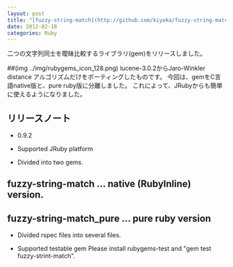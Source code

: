 ```yaml
---
layout: post
title: "[fuzzy-string-match](http://github.com/kiyoka/fuzzy-string-match) 0.9.2 リリース"
date: 2012-02-18
categories: Ruby
---
```

二つの文字列同士を曖昧比較するライブラリ(gem)をリリースしました。

 ##(img ../img/rubygems_icon_128.png)
lucene-3.0.2からJaro-Winkler distance アルゴリズムだけをポーティングしたものです。
今回は、gemをC言語native版と、pure ruby版に分離しました。
これによって、JRubyからも簡単に使えるようになりました。

## リリースノート
* 0.9.2
- Supported JRuby platform

- Divided into two gems.
## fuzzy-string-match      ... native (RubyInline) version.
## fuzzy-string-match_pure ... pure ruby version

- Divided rspec files into several files.

- Supported testable gem
   Please install rubygems-test and "gem test fuzzy-strint-match".
